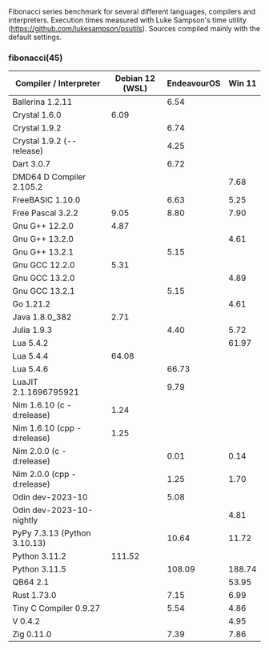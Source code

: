 Fibonacci series benchmark for several different languages, compilers and interpreters. Execution times measured with Luke Sampson's time utility (https://github.com/lukesampson/psutils). Sources compiled mainly with the default settings.

### fibonacci(45)
| Compiler / Interpreter | Debian 12 (WSL) | EndeavourOS | Win 11 |
| --- | --- | --- | --- |
| Ballerina 1.2.11             |        |   6.54 |        |
| Crystal 1.6.0                |   6.09 |        |        |
| Crystal 1.9.2                |        |   6.74 |        |
| Crystal 1.9.2 (--release)    |        |   4.25 |        |
| Dart 3.0.7                   |        |   6.72 |        |
| DMD64 D Compiler 2.105.2     |        |        |   7.68 |
| FreeBASIC 1.10.0             |        |   6.63 |   5.25 |
| Free Pascal 3.2.2            |   9.05 |   8.80 |   7.90 |
| Gnu G++ 12.2.0               |   4.87 |        |        |
| Gnu G++ 13.2.0               |        |        |   4.61 |
| Gnu G++ 13.2.1               |        |   5.15 |        |
| Gnu GCC 12.2.0               |   5.31 |        |        |
| Gnu GCC 13.2.0               |        |        |   4.89 |
| Gnu GCC 13.2.1               |        |   5.15 |        |
| Go 1.21.2                    |        |        |   4.61 |
| Java 1.8.0_382               |   2.71 |        |        |
| Julia 1.9.3                  |        |   4.40 |   5.72 |
| Lua 5.4.2                    |        |        |  61.97 |
| Lua 5.4.4                    |  64.08 |        |        |
| Lua 5.4.6                    |        |  66.73 |        |
| LuaJIT 2.1.1696795921        |        |   9.79 |        |
| Nim 1.6.10 (c -d:release)    |   1.24 |        |        |
| Nim 1.6.10 (cpp -d:release)  |   1.25 |        |        |
| Nim 2.0.0 (c -d:release)     |        |   0.01 |   0.14 |
| Nim 2.0.0 (cpp -d:release)   |        |   1.25 |   1.70 |
| Odin dev-2023-10             |        |   5.08 |        |
| Odin dev-2023-10-nightly     |        |        |   4.81 |
| PyPy 7.3.13 (Python 3.10.13) |        |  10.64 |  11.72 |
| Python 3.11.2                | 111.52 |        |        |
| Python 3.11.5                |        | 108.09 | 188.74 |
| QB64 2.1                     |        |        |  53.95 |
| Rust 1.73.0                  |        |   7.15 |   6.99 |
| Tiny C Compiler 0.9.27       |        |   5.54 |   4.86 |
| V 0.4.2                      |        |        |   4.95 |
| Zig 0.11.0                   |        |   7.39 |   7.86 |
